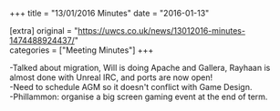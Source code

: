 +++
title = "13/01/2016 Minutes"
date = "2016-01-13"

[extra]
original = "https://uwcs.co.uk/news/13012016-minutes-1474488924437/"    
categories = ["Meeting Minutes"]
+++

\-Talked about migration, Will is doing Apache and Gallera, Rayhaan is almost done with Unreal IRC, and ports are now open\!  
\-Need to schedule AGM so it doesn't conflict with Game Design.  
\-Phillammon: organise a big screen gaming event at the end of term.

